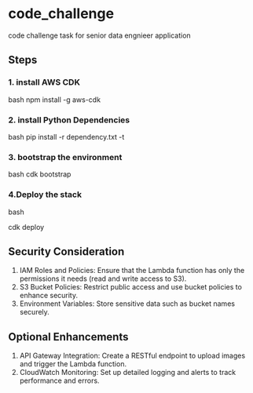 # code_challenge
code challenge task for senior data engnieer application

## Steps

### 1. install AWS CDK

bash 
npm install -g aws-cdk

### 2. install Python Dependencies

bash 
pip install -r dependency.txt -t

### 3. bootstrap the environment

bash
cdk bootstrap

### 4.Deploy the stack

bash

cdk deploy

## Security Consideration

1. IAM Roles and Policies: Ensure that the Lambda function has only the permissions it needs (read and write access to S3).
2. S3 Bucket Policies: Restrict public access and use bucket policies to enhance security.
3. Environment Variables: Store sensitive data such as bucket names securely.

## Optional Enhancements

1. API Gateway Integration: Create a RESTful endpoint to upload images and trigger the Lambda function.
2. CloudWatch Monitoring: Set up detailed logging and alerts to track performance and errors.



